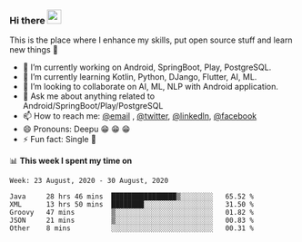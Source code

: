 ### Hi there <img src="https://media.giphy.com/media/hvRJCLFzcasrR4ia7z/giphy.gif" width="25px">
This is the place where I enhance my skills, put open source stuff and learn new things :rofl:

- 🔭 I’m currently working on Android, SpringBoot, Play, PostgreSQL. 
- 🌱 I’m currently learning Kotlin, Python, DJango, Flutter, AI, ML.
- 👯 I’m looking to collaborate on AI, ML, NLP with Android application.
- 💬 Ask me about anything related to Android/SpringBoot/Play/PostgreSQL
- 📫 How to reach me: [@email](deepakgupta7403@gmail.com) , [@twitter](https://twitter.com/deepakgupta7403), [@linkedln](https://in.linkedin.com/in/deepak-gupta-23b3b1113), [@facebook](https://facebook.com/deepakgupta7403)
- 😄 Pronouns: Deepu :grin: :grin: :grin:
- ⚡ Fun fact: Single :grimacing:

📊 **This week I spent my time on**

<!--START_SECTION:waka-->
```text
Week: 23 August, 2020 - 30 August, 2020

Java     28 hrs 46 mins  ████████████████▒░░░░░░░░   65.52 % 
XML      13 hrs 50 mins  ████████░░░░░░░░░░░░░░░░░   31.50 % 
Groovy   47 mins         ▒░░░░░░░░░░░░░░░░░░░░░░░░   01.82 % 
JSON     21 mins         ▒░░░░░░░░░░░░░░░░░░░░░░░░   00.83 % 
Other    8 mins          ░░░░░░░░░░░░░░░░░░░░░░░░░   00.31 % 
```
<!--END_SECTION:waka-->
